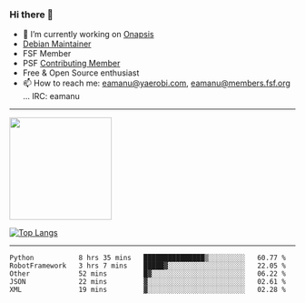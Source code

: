 ### Hi there 👋


- 🔭 I’m currently working on [Onapsis](http://onapsis.com)
- [Debian Maintainer](https://qa.debian.org/developer.php?login=eamanu%40yaerobi.com)
- FSF Member
- PSF [Contributing Member](https://www.python.org/psf/membership/#what-membership-classes-are-there)
- Free & Open Source enthusiast 
- 📫 How to reach me: eamanu@yaerobi.com, eamanu@members.fsf.org ... IRC: eamanu

---

<img height="180em" src="https://github-readme-stats.vercel.app/api?theme=dark&username=eamanu&show_icons=true&hide_border=true&&count_private=true&include_all_commits=true" />

[![Top Langs](https://github-readme-stats.vercel.app/api/top-langs/?theme=dark&username=eamanu&layout=compact)](https://github.com/anuraghazra/github-readme-stats)

---

<!--START_SECTION:waka-->
```text
Python           8 hrs 35 mins   ███████████████▒░░░░░░░░░   60.77 % 
RobotFramework   3 hrs 7 mins    █████▓░░░░░░░░░░░░░░░░░░░   22.05 % 
Other            52 mins         █▓░░░░░░░░░░░░░░░░░░░░░░░   06.22 % 
JSON             22 mins         ▓░░░░░░░░░░░░░░░░░░░░░░░░   02.61 % 
XML              19 mins         ▓░░░░░░░░░░░░░░░░░░░░░░░░   02.28 % 
```
<!--END_SECTION:waka-->
